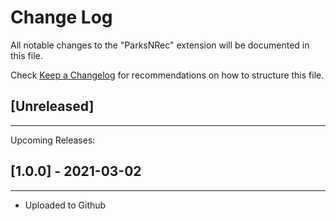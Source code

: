# Change Log

All notable changes to the "ParksNRec" extension will be documented in this file.

Check [Keep a Changelog](http://keepachangelog.com/) for recommendations on how to structure this file.

## [Unreleased]
___
Upcoming Releases:


## [1.0.0] - 2021-03-02
___

- Uploaded to Github
